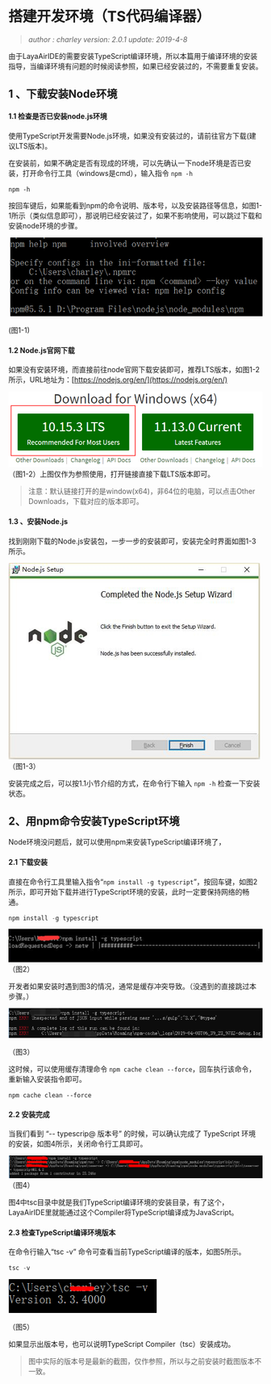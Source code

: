 

# 搭建开发环境（TS代码编译器）

> *author : charley        version: 2.0.1         update: 2019-4-8*

由于LayaAirIDE的需要安装TypeScript编译环境，所以本篇用于编译环境的安装指导，当编译环境有问题的时候阅读参照，如果已经安装过的，不需要重复安装。

## 1 、下载安装Node环境

#### 1.1 检查是否已安装node.js环境

使用TypeScript开发需要Node.js环境，如果没有安装过的，请前往官方下载(建议LTS版本)。

在安装前，如果不确定是否有现成的环境，可以先确认一下node环境是否已安装，打开命令行工具（windows是cmd），输入指令 `npm -h` 

```
npm -h
```

按回车键后，如果能看到npm的命令说明、版本号，以及安装路径等信息，如图1-1所示（类似信息即可），那说明已经安装过了，如果不影响使用，可以跳过下载和安装node环境的步骤。

![图1-1](img/1-1.png) 

(图1-1)



#### 1.2 Node.js官网下载

如果没有安装环境，而直接前往node官网下载安装即可，推荐LTS版本，如图1-2所示，URL地址为：[https://nodejs.org/en/](https://nodejs.org/en/)

![图1-2](img/1-2.png)   （图1-2）上图仅作为参照使用，打开链接直接下载LTS版本即可。

> 注意：默认链接打开的是window(x64)，非64位的电脑，可以点击Other Downloads，下载对应的版本即可。

#### 1.3 、安装Node.js

找到刚刚下载的Node.js安装包，一步一步的安装即可，安装完全时界面如图1-3所示。

![图1-3](img/1-3.png)   <br/>（图1-3）

 安装完成之后，可以按1.1小节介绍的方式，在命令行下输入 `npm -h` 检查一下安装状态。



## 2、用npm命令安装TypeScript环境

Node环境没问题后，就可以使用npm来安装TypeScript编译环境了，

#### 2.1 下载安装

直接在命令行工具里输入指令“`npm install -g typescript`”，按回车键，如图2所示，即可开始下载并进行TypeScript环境的安装，此时一定要保持网络的畅通。

```typescript
npm install -g typescript
```

​![图2](img/2.png) <br/>
（图2）

开发者如果安装时遇到图3的情况，通常是缓存冲突导致。（没遇到的直接跳过本步骤。）

![图3](img/3.png)

（图3） 

这时候，可以使用缓存清理命令 `npm cache clean --force`，回车执行该命令，重新输入安装指令即可。

```
npm cache clean --force
```



#### 2.2 安装完成

当我们看到 “-- typescrip@ 版本号” 的时候，可以确认完成了 TypeScript 环境的安装，如图4所示，关闭命令行工具即可。 

![图4](img/4.png)
 （图4）

图4中tsc目录中就是我们TypeScript编译环境的安装目录，有了这个，LayaAirIDE里就能通过这个Compiler将TypeScript编译成为JavaScript。

####  2.3 检查TypeScript编译环境版本

在命令行输入“tsc -v” 命令可查看当前TypeScript编译的版本，如图5所示。

```typescript
tsc -v
```

![图5](img/5.png)  

（图5）

如果显示出版本号，也可以说明TypeScript Compiler（tsc）安装成功。

> 图中实际的版本号是最新的截图，仅作参照，所以与之前安装时截图版本不一致。